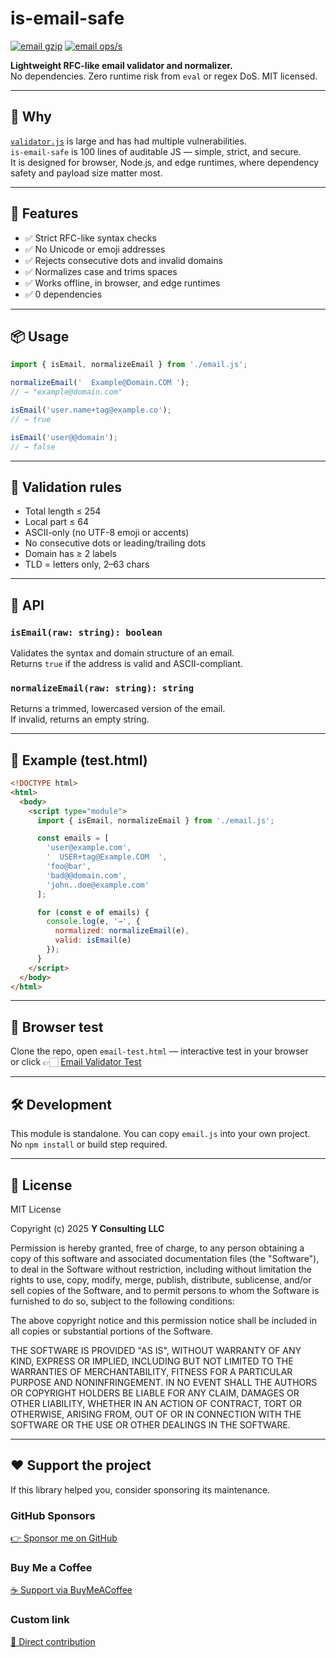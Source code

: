 # is-email-safe

[![email gzip](https://img.shields.io/endpoint?url=https://raw.githubusercontent.com/yvancg/validators/main/metrics/email.js.json)](./metrics/email.js.json)
[![email ops/s](https://img.shields.io/endpoint?url=https://raw.githubusercontent.com/yvancg/validators/main/bench/email.json)](./bench/email.json)

**Lightweight RFC-like email validator and normalizer.**  
No dependencies. Zero runtime risk from `eval` or regex DoS. MIT licensed.

---

## 🚀 Why

[`validator.js`](https://www.npmjs.com/package/validator) is large and has had multiple vulnerabilities.  
`is-email-safe` is 100 lines of auditable JS — simple, strict, and secure.  
It is designed for browser, Node.js, and edge runtimes, where dependency safety and payload size matter most.

---

## 🌟 Features

- ✅ Strict RFC-like syntax checks  
- ✅ No Unicode or emoji addresses  
- ✅ Rejects consecutive dots and invalid domains  
- ✅ Normalizes case and trims spaces  
- ✅ Works offline, in browser, and edge runtimes  
- ✅ 0 dependencies  

---

## 📦 Usage

```js
import { isEmail, normalizeEmail } from './email.js';

normalizeEmail('  Example@Domain.COM ');
// → "example@domain.com"

isEmail('user.name+tag@example.co');
// → true

isEmail('user@@domain');
// → false
```

---

## 🧩 Validation rules

- Total length ≤ 254  
- Local part ≤ 64  
- ASCII-only (no UTF-8 emoji or accents)  
- No consecutive dots or leading/trailing dots  
- Domain has ≥ 2 labels  
- TLD = letters only, 2–63 chars  

---

## 🧠 API

### `isEmail(raw: string): boolean`

Validates the syntax and domain structure of an email.  
Returns `true` if the address is valid and ASCII-compliant.

### `normalizeEmail(raw: string): string`

Returns a trimmed, lowercased version of the email.  
If invalid, returns an empty string.

---

## 🧪 Example (test.html)

```html
<!DOCTYPE html>
<html>
  <body>
    <script type="module">
      import { isEmail, normalizeEmail } from './email.js';

      const emails = [
        'user@example.com',
        '  USER+tag@Example.COM  ',
        'foo@bar',
        'bad@@domain.com',
        'john..doe@example.com'
      ];

      for (const e of emails) {
        console.log(e, '→', {
          normalized: normalizeEmail(e),
          valid: isEmail(e)
        });
      }
    </script>
  </body>
</html>
```

---

## 🧪 Browser test

Clone the repo, open `email-test.html` — interactive test in your browser  
or click 👉🏻 [Email Validator Test](https://yvancg.github.io/validators/is-email-safe/email-test.html)

---

## 🛠 Development

This module is standalone. You can copy `email.js` into your own project.  
No `npm install` or build step required.

---

## 🪪 License

MIT License  

Copyright (c) 2025 **Y Consulting LLC**

Permission is hereby granted, free of charge, to any person obtaining a copy
of this software and associated documentation files (the "Software"), to deal
in the Software without restriction, including without limitation the rights
to use, copy, modify, merge, publish, distribute, sublicense, and/or sell
copies of the Software, and to permit persons to whom the Software is
furnished to do so, subject to the following conditions:

The above copyright notice and this permission notice shall be included in
all copies or substantial portions of the Software.

THE SOFTWARE IS PROVIDED "AS IS", WITHOUT WARRANTY OF ANY KIND, EXPRESS OR
IMPLIED, INCLUDING BUT NOT LIMITED TO THE WARRANTIES OF MERCHANTABILITY,
FITNESS FOR A PARTICULAR PURPOSE AND NONINFRINGEMENT. IN NO EVENT SHALL THE
AUTHORS OR COPYRIGHT HOLDERS BE LIABLE FOR ANY CLAIM, DAMAGES OR OTHER
LIABILITY, WHETHER IN AN ACTION OF CONTRACT, TORT OR OTHERWISE, ARISING FROM,
OUT OF OR IN CONNECTION WITH THE SOFTWARE OR THE USE OR OTHER DEALINGS IN
THE SOFTWARE.

---

## ❤️ Support the project

If this library helped you, consider sponsoring its maintenance.

### GitHub Sponsors

[👉 Sponsor me on GitHub](https://github.com/sponsors/yvancg)

### Buy Me a Coffee

[☕ Support via BuyMeACoffee](https://buymeacoffee.com/yconsulting)

### Custom link
[💸 Direct contribution](https://wise.com/pay/me/yvanc7)
